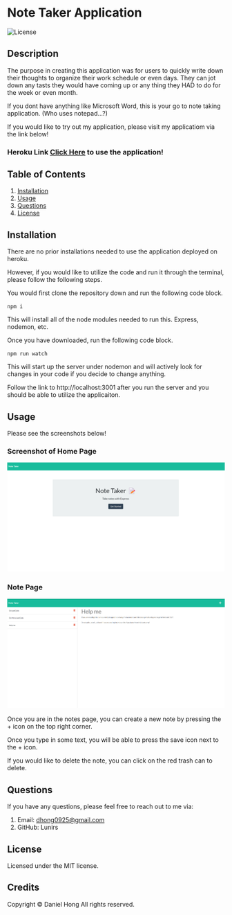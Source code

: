 # Note Taker Application

![License](https://img.shields.io/badge/license-MIT-blue.svg)

## Description

The purpose in creating this application was for users to quickly write down their thoughts to organize their work schedule or even days. They can jot down any tasts they would have coming up or any thing they HAD to do for the week or even month.

If you dont have anything like Microsoft Word, this is your go to note taking application. (Who uses notepad...?)

If you would like to try out my application, please visit my applicatiom via the link below!

### Heroku Link [Click Here](https://dan-note-taker-appication.herokuapp.com/) to use the application!

## Table of Contents

1. [Installation](#installation)
2. [Usage](#usage)
3. [Questions](#questions)
4. [License](#license)

## Installation

There are no prior installations needed to use the application deployed on heroku.

However, if you would like to utilize the code and run it through the terminal, please follow the following steps.

You would first clone the repository down and run the following code block.

```
npm i
```

This will install all of the node modules needed to run this. Express, nodemon, etc.

Once you have downloaded, run the following code block.

```
npm run watch
```

This will start up the server under nodemon and will actively look for changes in your code if you decide to change anything.

Follow the link to http://localhost:3001 after you run the server and you should be able to utilize the applicaiton.

## Usage

Please see the screenshots below!

### Screenshot of Home Page

![screenshot](./public/assets/img/note-taker-app-home.png)

### Note Page

![screenshot](./public/assets/img/note-taker-app-note-page.png)

Once you are in the notes page, you can create a new note by pressing the + icon on the top right corner.

Once you type in some text, you will be able to press the save icon next to the + icon.

If you would like to delete the note, you can click on the red trash can to delete.

## Questions

If you have any questions, please feel free to reach out to me via:

1. Email: dhong0925@gmail.com
2. GitHub: Lunirs

## License

Licensed under the MIT license.

## Credits

Copyright © Daniel Hong All rights reserved.
